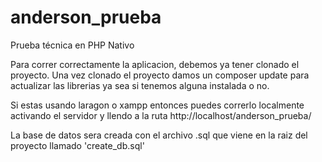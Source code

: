 # anderson_prueba
Prueba técnica en PHP Nativo

Para correr correctamente la aplicacion, debemos ya tener clonado el proyecto.
Una vez clonado el proyecto damos un composer update para actualizar las librerias ya sea si tenemos alguna instalada o no.

Si estas usando laragon o xampp entonces puedes correrlo localmente activando el servidor y llendo a la ruta
    http://localhost/anderson_prueba/

La base de datos sera creada con el archivo .sql que viene en la raiz del proyecto llamado 'create_db.sql'